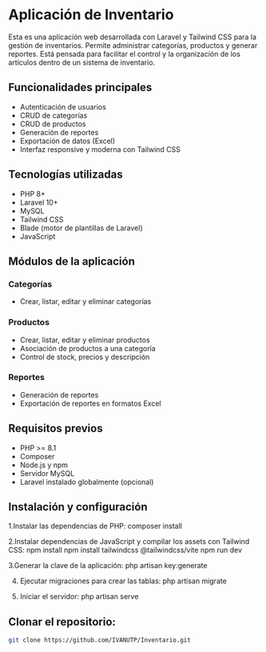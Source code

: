# Aplicación de Inventario

Esta es una aplicación web desarrollada con Laravel y Tailwind CSS para la gestión de inventarios. Permite administrar categorías, productos y generar reportes. Está pensada para facilitar el control y la organización de los artículos dentro de un sistema de inventario.

## Funcionalidades principales

- Autenticación de usuarios
- CRUD de categorías
- CRUD de productos
- Generación de reportes
- Exportación de datos (Excel)
- Interfaz responsive y moderna con Tailwind CSS

## Tecnologías utilizadas

- PHP 8+
- Laravel 10+
- MySQL
- Tailwind CSS
- Blade (motor de plantillas de Laravel)
- JavaScript

## Módulos de la aplicación

### Categorías
- Crear, listar, editar y eliminar categorías

### Productos
- Crear, listar, editar y eliminar productos
- Asociación de productos a una categoría
- Control de stock, precios y descripción

### Reportes
- Generación de reportes 
- Exportación de reportes en formatos  Excel

## Requisitos previos

- PHP >= 8.1
- Composer
- Node.js y npm
- Servidor MySQL
- Laravel instalado globalmente (opcional)

## Instalación y configuración

1.Instalar las dependencias de PHP:
composer install

2.Instalar dependencias de JavaScript y compilar los assets con Tailwind CSS:
npm install
npm install tailwindcss @tailwindcss/vite
npm run dev

3.Generar la clave de la aplicación:
php artisan key:generate

4. Ejecutar migraciones para crear las tablas:
php artisan migrate

5. Iniciar el servidor:
php artisan serve



## Clonar el repositorio:

```bash
git clone https://github.com/IVANUTP/Inventario.git
